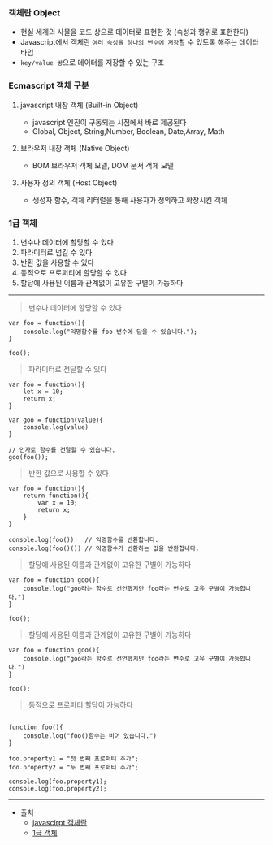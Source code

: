 ### 객체란 Object

- 현실 세계의 사물을 코드 상으로 데이터로 표현한 것 (속성과 행위로 표현한다)
- Javascript에서 객체란 `여러 속성을 하나의 변수에 저장`할 수 있도록 해주는 데이터 타입
- `key/value 쌍`으로 데이터를 저장할 수 있는 구조

### Ecmascript 객체 구분

1. javascript 내장 객체 (Built-in Object)

   - javascript 엔진이 구동되는 시점에서 바로 제공된다
   - Global, Object, String,Number, Boolean, Date,Array, Math

2. 브라우저 내장 객체 (Native Object)

   - BOM 브라우저 객체 모델, DOM 문서 객체 모델

3. 사용자 정의 객체 (Host Object)
   - 생성자 함수, 객체 리터럴을 통해 사용자가 정의하고 확장시킨 객체

### 1급 객체

1. 변수나 데이터에 할당할 수 있다
2. 파라미터로 넘길 수 있다
3. 반환 값을 사용할 수 있다
4. 동적으로 프로퍼티에 할당할 수 있다
5. 할당에 사용된 이름과 관계없이 고유한 구별이 가능하다

---

> 변수나 데이터에 할당할 수 있다

```
var foo = function(){
    console.log("익명함수를 foo 변수에 담을 수 있습니다.");
}

foo();
```

> 파라미터로 전달할 수 있다

```
var foo = function(){
    let x = 10;
    return x;
}

var goo = function(value){
    console.log(value)
}

// 인자로 함수를 전달할 수 있습니다.
goo(foo());

```

> 반환 값으로 사용할 수 있다

```
var foo = function(){
    return function(){
        var x = 10;
        return x;
    }
}

console.log(foo())   // 익명함수를 반환합니다.
console.log(foo()()) // 익명함수가 반환하는 값을 반환합니다.

```

> 할당에 사용된 이름과 관계없이 고유한 구별이 가능하다

```
var foo = function goo(){
    console.log("goo라는 함수로 선언했지만 foo라는 변수로 고유 구별이 가능합니다.")
}

foo();

```

> 할당에 사용된 이름과 관계없이 고유한 구별이 가능하다

```
var foo = function goo(){
    console.log("goo라는 함수로 선언했지만 foo라는 변수로 고유 구별이 가능합니다.")
}

foo();

```

> 동적으로 프로퍼티 할당이 가능하다

```

function foo(){
    console.log("foo()함수는 비어 있습니다.")
}

foo.property1 = "첫 번째 프로퍼티 추가";
foo.property2 = "두 번째 프로퍼티 추가";

console.log(foo.property1);
console.log(foo.property2);

```

---

- 출처
  - [javascirpt 객체란](https://velog.io/@surim014/%EC%9B%B9%EC%9D%84-%EC%9B%80%EC%A7%81%EC%9D%B4%EB%8A%94-%EA%B7%BC%EC%9C%A1-JavaScript%EB%9E%80-%EB%AC%B4%EC%97%87%EC%9D%B8%EA%B0%80-part-7-Object-35k01xmdfp)
  - [1급 객체](https://victorydntmd.tistory.com/46)
